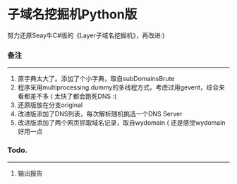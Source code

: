 # 子域名挖掘机Python版

努力还原Seay牛C#版的《Layer子域名挖掘机》，再改进:)



### 备注

---

1. 原字典太大了。添加了个小字典，取自subDomainsBrute
2. 程序采用multiprocessing.dummy的多线程方式。考虑过用gevent，综合来看都差不多 ( 太快了都会跑死DNS :(
3. 还原版放在分支original
4. 改进版添加了DNS列表，每次解析随机挑选一个DNS Server
5. 改进版添加了两个网页抓取域名记录，取自wydomain ( 还是感觉wydomain好用一点


### Todo.

---

1. 输出报告

